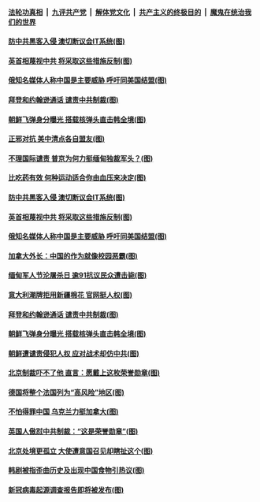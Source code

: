 

####  [法轮功真相](../../../../basic/blob/master/README.md?t=03290801) &nbsp;|&nbsp; [九评共产党](../../../../9ping.md/blob/master/README.md?t=03290801) &nbsp;|&nbsp; [解体党文化](../../../../jtdwh.md/blob/master/README.md?t=03290801)  &nbsp;|&nbsp; [共产主义的终极目的](../../../../gczydzjmd.md/blob/master/README.md?t=03290801) &nbsp;|&nbsp; [魔鬼在统治我们的世界](../../../../mgztzwmdsj.md/blob/master/README.md?t=03290801) 

#### [防中共黑客入侵 澳切断议会IT系统(图)](../pages/p9/967027.md?t=03290801) 

#### [英首相蔑视中共 将采取这些措施反制(图)](../pages/p9/967018.md?t=03290801) 


#### [俄知名媒体人称中国是主要威胁 呼吁同美国结盟(图)](../pages/p9/966979.md?t=03290801) 

#### [拜登和约翰逊通话 谴责中共制裁(图)](../pages/p9/966953.md?t=03290801) 

#### [朝鲜飞弹身分曝光 搭载核弹头直击韩全境(图)](../pages/p9/966915.md?t=03290801) 

#### [正邪对抗 美中清点各自盟友(图)](../pages/p9/967070.md?t=03290801) 

#### [不理国际谴责 普京为何力挺缅甸独裁军头？(图)](../pages/p9/967069.md?t=03290801) 

#### [比吃药有效 何种运动适合你由血压来决定(图)](../pages/p9/967008.md?t=03290801) 

#### [防中共黑客入侵 澳切断议会IT系统(图)](../pages/p9/967027.md?t=03290801) 

#### [英首相蔑视中共 将采取这些措施反制(图)](../pages/p9/967018.md?t=03290801) 


#### [俄知名媒体人称中国是主要威胁 呼吁同美国结盟(图)](../pages/p9/966979.md?t=03290801) 

#### [加拿大外长：中国的作为就像校园恶霸(图)](../pages/p9/966977.md?t=03290801) 

#### [缅甸军人节沦屠杀日 逾91抗议民众遭击毙(图)](../pages/p9/966936.md?t=03290801) 

#### [意大利潮牌拒用新疆棉花 官网挺人权(图)](../pages/p9/966976.md?t=03290801) 

#### [拜登和约翰逊通话 谴责中共制裁(图)](../pages/p9/966953.md?t=03290801) 

#### [朝鲜飞弹身分曝光 搭载核弹头直击韩全境(图)](../pages/p9/966915.md?t=03290801) 

#### [朝鲜遭谴责侵犯人权 应对战术却仿中共(图)](../pages/p9/966817.md?t=03290801) 

#### [北京制裁吓不了他 直言：愿戴上这枚荣誉勋章(图)](../pages/p9/966815.md?t=03290801) 

#### [德国将整个法国列为“高风险”地区(图)](../pages/p9/966873.md?t=03290801) 

#### [不怕得罪中国 乌克兰力挺加拿大(图)](../pages/p9/966872.md?t=03290801) 

#### [英国人傲怼中共制裁：“这是荣誉勋章”(图)](../pages/p9/966820.md?t=03290801) 

#### [北京处境更孤立 大使遭意国召见却瞎扯这个(图)](../pages/p9/966689.md?t=03290801) 

#### [韩剧被指歪曲历史及出现中国食物引热议(图)](../pages/p9/966777.md?t=03290801) 

#### [新冠病毒起源调查报告即将被发布(图)](../pages/p9/966776.md?t=03290801) 

